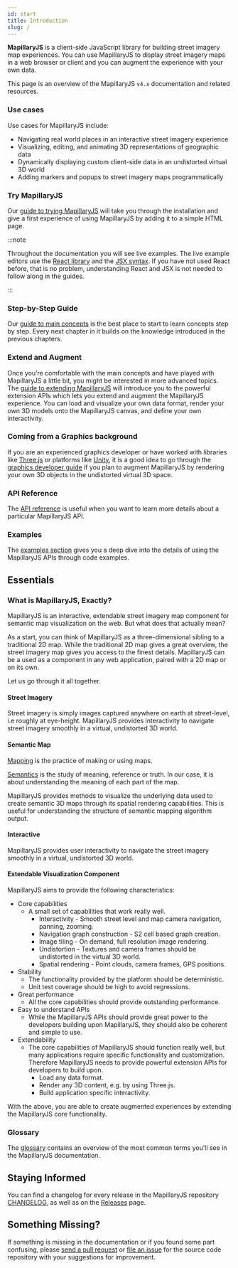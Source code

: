 ```yaml
---
id: start
title: Introduction
slug: /
---
```


**MapillaryJS** is a client-side JavaScript library for building street imagery map experiences. You can use MapillaryJS to display street imagery maps in a web browser or client and you can augment the experience with your own data.

This page is an overview of the MapillaryJS `v4.x` documentation and related resources.

### Use cases

Use cases for MapillaryJS include:

- Navigating real world places in an interactive street imagery experience
- Visualizing, editing, and animating 3D representations of geographic data
- Dynamically displaying custom client-side data in an undistorted virtual 3D world
- Adding markers and popups to street imagery maps programmatically

### Try MapillaryJS

Our [guide to trying MapillaryJS](/docs/intro/try) will take you through the installation and give a first experience of using MapillaryJS by adding it to a simple HTML page.

:::note

Throughout the documentation you will see live examples. The live example editors use the [React library](https://reactjs.org/) and the [JSX syntax](https://reactjs.org/docs/introducing-jsx.html). If you have not used React before, that is no problem, understanding React and JSX is not needed to follow along in the guides.

:::

### Step-by-Step Guide

Our [guide to main concepts](/docs/main/guide) is the best place to start to learn concepts step by step. Every next chapter in it builds on the knowledge introduced in the previous chapters.

### Extend and Augment

Once you’re comfortable with the main concepts and have played with MapillaryJS a little bit, you might be interested in more advanced topics. The [guide to extending MapillaryJS](/docs/extension/extend) will introduce you to the powerful extension APIs which lets you extend and augment the MapillaryJS experience. You can load and visualize your own data format, render your own 3D models onto the MapillaryJS canvas, and define your own interactivity.

### Coming from a Graphics background

If you are an experienced graphics developer or have worked with libraries like [Three.js](https://threejs.org) or platforms like [Unity](https://unity.com), it is a good idea to go through the [graphics developer guide](/docs/extension/graphics-developer) if you plan to augment MapillaryJS by rendering your own 3D objects in the undistorted virtual 3D space.

### API Reference

The [API reference](/api) is useful when you want to learn more details about a particular MapillaryJS API.

### Examples

The [examples section](/examples) gives you a deep dive into the details of using the MapillaryJS APIs through code examples.

## Essentials

### What is MapillaryJS, Exactly?

MapillaryJS is an interactive, extendable street imagery map component for semantic map visualization on the web. But what does that actually mean?

As a start, you can think of MapillaryJS as a three-dimensional sibling to a traditional 2D map. While the traditional 2D map gives a great overview, the street imagery map gives you access to the finest details. MapillaryJS can be a used as a component in any web application, paired with a 2D map or on its own.

Let us go through it all together.

#### Street Imagery

Street imagery is simply images captured anywhere on earth at street-level, i.e roughly at eye-height. MapillaryJS provides interactivity to navigate street imagery smoothly in a virtual, undistorted 3D world.

#### Semantic Map

[Mapping](https://en.wikipedia.org/wiki/Cartography) is the practice of making or using maps.

[Semantics](https://en.wikipedia.org/wiki/Semantics) is the study of meaning, reference or truth. In our case, it is about understanding the meaning of each part of the map.

MapillaryJS provides methods to visualize the underlying data used to create semantic 3D maps through its spatial rendering capabilities. This is useful for understanding the structure of semantic mapping algorithm output.

#### Interactive

MapillaryJS provides user interactivity to navigate the street imagery smoothly in a virtual, undistorted 3D world.

#### Extendable Visualization Component

MapillaryJS aims to provide the following characteristics:

- Core capabilities
  - A small set of capabilities that work really well.
    - Interactivity - Smooth street level and map camera navigation, panning, zooming.
    - Navigation graph construction - S2 cell based graph creation.
    - Image tiling - On demand, full resolution image rendering.
    - Undistortion - Textures and camera frames should be undistorted in the virtual 3D world.
    - Spatial rendering - Point clouds, camera frames, GPS positions.
- Stability
  - The functionality provided by the platform should be deterministic.
  - Unit test coverage should be high to avoid regressions.
- Great performance
  - All the core capabilities should provide outstanding performance.
- Easy to understand APIs
  - While the MapillaryJS APIs should provide great power to the developers building upon MapillaryJS, they should also be coherent and simple to use.
- Extendability
  - The core capabilities of MapillaryJS should function really well, but many applications require specific functionality and customization. Therefore MapillaryJS needs to provide powerful extension APIs for developers to build upon.
    - Load any data format.
    - Render any 3D content, e.g. by using Three.js.
    - Build application specific interactivity.

With the above, you are able to create augmented experiences by extending the MapillaryJS core functionality.

### Glossary

The [glossary](/docs/intro/glossary) contains an overview of the most common terms you’ll see in the MapillaryJS documentation.

## Staying Informed

You can find a changelog for every release in the MapillaryJS repository [CHANGELOG](https://github.com/mapillary/mapillary-js/blob/main/CHANGELOG.md), as well as on the [Releases](https://github.com/mapillary/mapillary-js/releases) page.

## Something Missing?

If something is missing in the documentation or if you found some part confusing, please [send a pull request](https://github.com/mapillary/mapillary-js/blob/main/.github/CONTRIBUTING.md#sending-a-pull-request) or [file an issue](https://github.com/mapillary/mapillary-js/issues/new) for the source code repository with your suggestions for improvement.
